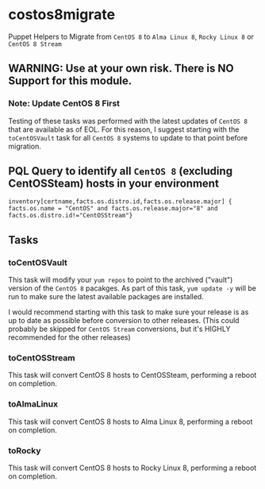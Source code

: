 # costos8migrate

Puppet Helpers to Migrate from `CentOS 8` to `Alma Linux 8`, `Rocky Linux 8` or `CentOS 8 Stream`

## WARNING: Use at your own risk. There is NO Support for this module.

### Note: Update CentOS 8 First

Testing of these tasks was performed with the latest updates of `CentOS 8` that are available as of EOL.
For this reason, I suggest starting with the `toCentOSVault` task for all `CentOS 8` systems to update to that point before migration.

## PQL Query to identify all `CentOS 8` (excluding CentOSSteam) hosts in your environment

```inventory[certname,facts.os.distro.id,facts.os.release.major] { facts.os.name = "CentOS" and facts.os.release.major="8" and facts.os.distro.id!="CentOSStream"}```

## Tasks

### toCentOSVault

This task will modify your `yum repos` to point to the archived ("vault") version of the `CentOS 8` pacakges.
As part of this task, `yum update -y` will be run to make sure the latest available packages are installed.  

I would recommend starting with this task to make sure your release is as up to date as possible before conversion to other releases.
(This could probably be skipped for `CentOS Stream` conversions, but it's HIGHLY recommended for the other releases)

### toCentOSStream

This task will convert CentOS 8 hosts to CentOSSteam, performing a reboot on completion.

### toAlmaLinux

This task will convert CentOS 8 hosts to Alma Linux 8, performing a reboot on completion.

### toRocky

This task will convert CentOS 8 hosts to Rocky Linux 8, performing a reboot on completion.


